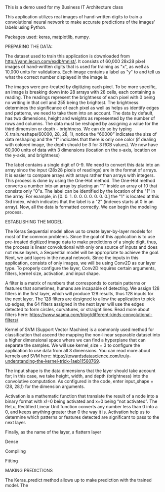 This is a demo used for my Business IT Architecture class

This application utilizes real images of hand-written digits to train a convolutional neural network to make accurate predictions of the images' labels using Python. 

Packages used: keras, matplotlib, numpy.


PREPARING THE DATA:

The dataset used to train this application is downloaded from http://yann.lecun.com/exdb/mnist/. It consists of 60,000 28x28 pixel images of hand-written digits that is used for training as "x", as well as 10,000 units for validations. Each image
contains a label as "y" to and tell us what the correct number displayed in the image is. 

The images were pre-treated by digitizing each pixel. To be more specific, an image is breaking down into 28 arrays with 28 cells, each containing a reading. The readings represent the brightness of each pixel with 0 being no writing in that 
cell and 255 being the brightest. The brightness determines the significance of each pixel as well as helps us identify edges and patterns, we need to take them into an account. The data by default, has two dimensions, height and weights as represented by the number of rows and columns. The data must be reshaped by assigning a value for the third dimension or depth - brightness. We can do so by typing X_train.reshape(60000, 28, 28, 1), notice the “60000” indicates the size of data reshaping and the "1" indicates that there is only one color (if dealing with colored image, the depth should be 3 for 3 RGB values). We now have 60,000 units of data with 3 dimensions (location on the x-axis, location on the y-axis, and brightness)

The label contains a single digit of 0-9. We need to convert this data into an array since the input (28x28 pixels of readings) are in the format of arrays. It is easier to compare arrays with arrays rather than arrays with integers. This process is done by using the One-Hot method. The One-Hot method converts a number into an array by placing an "1" inside an array of 10 that consists only "0"s. The label can be identified by the location of the "1" in the array. For example, in [0. 0. 1. 0. 0. 0. 0. 0. 0. 0.] the "1" is located at this 3rd index, which indicates that the label is a "2" (indexes starts at 0 in an array). Now, all the data is formatted correctly. We can begin the modeling process. 


ESTABLISHING THE MODEL:

The Keras Sequential model allow us to create layer-by-layer models for most of the common problems. Since the goal of this application is to use pre-treated digitized image data to make predictions of a single digit, thus, the process is linear convolutional with only one source of inputs and does not reuse layers, a Sequential model will be appropriate to achieve the goal. Next, we add layers in the neural network. Since the inputs in this application, consists of only images, we will be using Conv2D as our layer type. To properly configure the layer, Conv2D requires certain arguments, filters, kernel size, activation, and input shape. 

A filter is a matrix of numbers that corresponds to certain patterns or features that sometimes, humans are incapable of detecting. We assign 128 filters in the first layer, which will produce 128 results, thus 128 inputs for the next layer. The 128 filters are designed to allow the application to pick up edges, the 64 filters assigned in the next layer will use the edges detected to form circles, curvatures, or straight lines. Read more about filters here: https://www.saama.com/blog/different-kinds-convolutional-filters/

Kernel of SVM (Support Vector Machine) is a commonly used method for classification that ascend the mapping the non-linear separable dataset into a higher dimensional space where we can find a hyperplane that can separate the samples. We will use kernel_size = 3 to configure the application to use data from all 3 dimensions. You can read more about kernels and SVM here: https://towardsdatascience.com/truly-understanding-the-kernel-trick-1aeb11560769. 

The input shape is the data dimensions that the layer should take account for; in this case, we take height, width, and depth (brightness) into the convolutive computation. As configured in the code, enter input_shape = (28, 28,1) for the dimension arguments.

Activation is a mathematic function that translate the result of a node into a binary format with x!=0 being activated and x=0 being “not activated”. The ReLu, Rectified Linear Unit function converts any number less than 0 into a 0, and keeps anything greater than 0 the way it is. Activation help us to determine which patterns or features detected are significant to pass to the next layer. 

Finally, as the name of the layer, a flattern layer 

Dense 

Compiling

Fitting 


MAKING PREDICTIONS

The Keras_predict method allows up to make prediction with the trained model. The 

